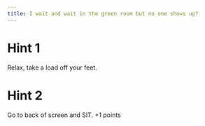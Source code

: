 ```yaml
---
title: I wait and wait in the green room but no one shows up?
---
```

# Hint 1
Relax, take a load off your feet.

# Hint 2
Go to back of screen and SIT.      +1 points

